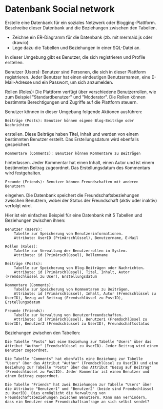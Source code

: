 # Datenbank Social network

Erstelle eine Datenbank für ein soziales Netzwerk oder Blogging-Plattform. Beschreibe dieser Datenbank und die Beziehungen zwischen den Tabellen.

- Zeichne ein ER-Diagramm für die Datenbank (zb. mit mermaid.js oder draw.io)
- Lege dazu die Tabellen und Beziehungen in einer SQL-Datei an.

In dieser Umgebung gibt es Benutzer, die sich registrieren und Profile erstellen.

Benutzer (Users): Benutzer sind Personen, die sich in dieser Plattform
registrieren. Jeder Benutzer hat einen eindeutigen Benutzernamen, eine
E-Mail-Adresse und ein Passwort, um sich anzumelden.

Rollen (Roles): Die Plattform verfügt über verschiedene Benutzerrollen, wie zum
Beispiel "Standardbenutzer" und "Moderator". Die Rollen können bestimmte
Berechtigungen und Zugriffe auf die Plattform steuern.

Benutzer können in dieser Umgebung folgende Aktionen ausführen:

    Beiträge (Posts): Benutzer können eigene Blog-Beiträge oder Nachrichten
erstellen. Diese Beiträge haben Titel, Inhalt und werden von einem bestimmten
Benutzer erstellt. Das Erstellungsdatum wird ebenfalls gespeichert.

    Kommentare (Comments): Benutzer können Kommentare zu Beiträgen
hinterlassen. Jeder Kommentar hat einen Inhalt, einen Autor und ist einem
bestimmten Beitrag zugeordnet. Das Erstellungsdatum des Kommentars wird
festgehalten.

    Freunde (Friends): Benutzer können Freundschaften mit anderen Benutzern
eingehen. Die Datenbank speichert die Freundschaftsbeziehungen zwischen
Benutzern, wobei der Status der Freundschaft (aktiv oder inaktiv) verfolgt
wird.

Hier ist ein einfaches Beispiel für eine Datenbank mit 5 Tabellen und Beziehungen zwischen ihnen:

    Benutzer (Users):
        Tabelle zur Speicherung von Benutzerinformationen.
        Attribute: UserID (Primärschlüssel), Benutzername, E-Mail

    Rollen (Roles):
        Tabelle zur Verwaltung der Benutzerrollen im System.
        Attribute: id (Primärschlüssel), Rollenname

    Beiträge (Posts):
        Tabelle zur Speicherung von Blog-Beiträgen oder Nachrichten.
        Attribute: id (Primärschlüssel), Titel, Inhalt, Autor (Fremdschlüssel zu User), Erstellungsdatum

    Kommentare (Comments):
        Tabelle zur Speicherung von Kommentaren zu Beiträgen.
        Attribute: id (Primärschlüssel), Inhalt, Autor (Fremdschlüssel zu UserID), Bezug auf Beitrag (Fremdschlüssel zu PostID), Erstellungsdatum

    Freunde (Friends):
        Tabelle zur Verwaltung von Benutzerfreundschaften.
        Attribute: id (Primärschlüssel), Benutzer1 (Fremdschlüssel zu UserID), Benutzer2 (Fremdschlüssel zu UserID), Freundschaftsstatus

Beziehungen zwischen den Tabellen:

    Die Tabelle "Posts" hat eine Beziehung zur Tabelle "Users" über das Attribut "Author" (Fremdschlüssel zu UserID). Jeder Beitrag wird einem Benutzer zugeordnet.

    Die Tabelle "Comments" hat ebenfalls eine Beziehung zur Tabelle "Users" über das Attribut "Author" (Fremdschlüssel zu UserID) und eine Beziehung zur Tabelle "Posts" über das Attribut "Bezug auf Beitrag" (Fremdschlüssel zu PostID). Jeder Kommentar ist einem Benutzer und einem Beitrag zugeordnet.

    Die Tabelle "Friends" hat zwei Beziehungen zur Tabelle "Users" über die Attribute "Benutzer1" und "Benutzer2" (beide sind Fremdschlüssel zu UserID). Dies ermöglicht die Verwaltung von Freundschaftsbeziehungen zwischen Benutzern. Kann man verhindern,
    dass ein Benutzer eine Freundschaftsanfrage an sich selbst sendet?


